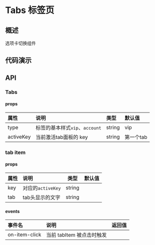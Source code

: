 # Tabs 标签页
## 概述
选项卡切换组件
## 代码演示
## API
### Tabs 
#### props
|属性|说明|类型|默认值|
|:--|:--|:--|:--|
|type|标签的基本样式`vip`、`account`|string|vip|
|activeKey|当前激活tab面板的 key|string|第一个tab|

### tab item
#### props
|属性|说明|类型|默认值|
|:---|:---|:---:|:----:|
|key|对应的`activeKey`|string|||
|tab|tab头显示的文字|string|||
#### events
|事件名|说明|返回值|
|:--|:--|:---:|
|on-item-click|当前 tabItem 被点击时触发||
